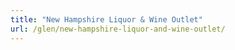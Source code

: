 ```yaml
---
title: "New Hampshire Liquor & Wine Outlet"
url: /glen/new-hampshire-liquor-and-wine-outlet/
---
```

